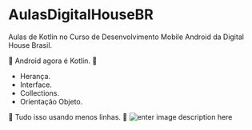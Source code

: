 # AulasDigitalHouseBR
Aulas de Kotlin no Curso de Desenvolvimento Mobile Android da Digital House Brasil.


💚 Android agora é Kotlin. 💚
 - Herança.
 - Interface.
 - Collections.
 - Orientação Objeto.
 
 
💚 Tudo isso usando menos linhas. 💚
![enter image description here](https://camo.githubusercontent.com/8f6b8401cacdd9ef03c76a8000bfccbd4259e04f/68747470733a2f2f63646e2d696d616765732d312e6d656469756d2e636f6d2f6d61782f313630302f312a337831514533567a47354d576935516b36432d484c512e676966)
